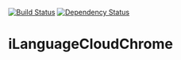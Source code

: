 [![Build Status][travis-image]][travis-url] [![Dependency Status][daviddm-url]][daviddm-image]


iLanguageCloudChrome
====================

[travis-url]: https://travis-ci.org/iLanguage/iLanguageCloudChrome
[travis-image]: https://travis-ci.org/iLanguage/iLanguageCloudChrome.svg?branch=master
[daviddm-url]: https://david-dm.org/iLanguage/iLanguageCloudChrome.svg?theme=shields.io
[daviddm-image]: https://david-dm.org/iLanguage/iLanguageCloudChrome
